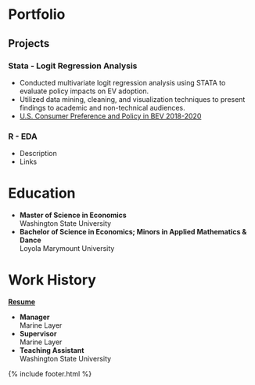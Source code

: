 # Portfolio

## Projects
### Stata - Logit Regression Analysis
- Conducted multivariate logit regression analysis using STATA to evaluate policy impacts on EV adoption.
- Utilized data mining, cleaning, and visualization techniques to present findings to academic and non-technical audiences.
- [U.S. Consumer Preference and Policy in BEV 2018-2020](https://github.com/nicolerouleau/Stata_US_BEV)

### R - EDA
- Description
- Links

# Education
- __Master of Science in Economics__ <br/>
Washington State University
- __Bachelor of Science in Economics; Minors in Applied Mathematics & Dance__ <br/>
Loyola Marymount University

# Work History
__[Resume](https://github.com/nicolerouleau/Resume)__
- __Manager__ <br/>
Marine Layer <br/>
- __Supervisor__ <br/>
Marine Layer <br/>
- __Teaching Assistant__ <br/>
Washington State University <br/>



{% include footer.html %}
